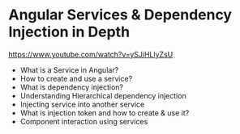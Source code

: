 # Angular Services & Dependency Injection in Depth

https://www.youtube.com/watch?v=ySJiHLlyZsU


- What is a Service in Angular?
- How to create and use a service?
- What is dependency injection?
- Understanding Hierarchical dependency injection
- Injecting service into another service
- What is injection token and how to create & use it?
- Component interaction using services
